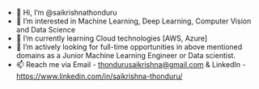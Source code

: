 - 👋 Hi, I’m @saikrishnathonduru
- 👀 I’m interested in Machine Learning, Deep Learning, Computer Vision and Data Science
- 🌱 I’m currently learning Cloud technologies [AWS, Azure]
- 💞️ I’m actively looking for full-time opportunities in above mentioned domains as a Junior Machine Learning Engineer or Data scientist.
- 📫 Reach me via Email - thondurusaikrishna@gmail.com & LinkedIn -https://www.linkedin.com/in/saikrishna-thonduru/

<!---
saikrishnathonduru/saikrishnathonduru is a ✨ special ✨ repository because its `README.md` (this file) appears on your GitHub profile.
You can click the Preview link to take a look at your changes.
--->
